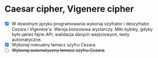 #   Caesar cipher, Vigenere cipher

### 

- [x] W dowolnym języku programowania wykonaj szyfrator i deszyfrator Cezara i Vigenere'a. Wersja konsolowa wystarczy. Miło byłoby, gdyby było jakieś fajne API, walidacja danych wejściowych, testy automatyczne.
- [x] Wykonaj manualny łamacz szyfru Cezara.
- [ ] ~~Wykonaj automatyczny łamacz szyfru Cezara.~~

###
